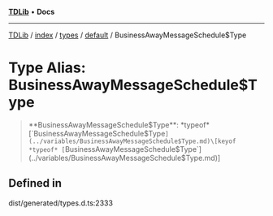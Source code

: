 [**TDLib**](../../../../../../README.md) • **Docs**

***

[TDLib](../../../../../../modules.md) / [index](../../../../../README.md) / [types](../../../README.md) / [default](../README.md) / BusinessAwayMessageSchedule$Type

# Type Alias: BusinessAwayMessageSchedule$Type

> **BusinessAwayMessageSchedule$Type**: *typeof* [`BusinessAwayMessageSchedule$Type`](../variables/BusinessAwayMessageSchedule$Type.md)\[keyof *typeof* [`BusinessAwayMessageSchedule$Type`](../variables/BusinessAwayMessageSchedule$Type.md)\]

## Defined in

dist/generated/types.d.ts:2333

